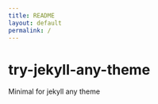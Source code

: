 ```yaml
---
title: README
layout: default
permalink: /
---
```


# try-jekyll-any-theme

Minimal for jekyll any theme
